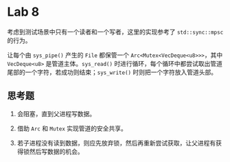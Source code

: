 # Lab 8

考虑到测试场景中只有一个读者和一个写者，这里的实现参考了 ``std::sync::mpsc`` 的行为。

让每个由 ``sys_pipe()`` 产生的 ``File`` 都保管一个 ``Arc<Mutex<VecDeque<u8>>>``，其中 ``VecDeque<u8>`` 是管道主体。``sys_read()`` 时进行循环，每个循环中都尝试取出管道尾部的一个字符，若成功则结束；``sys_write()`` 时则把一个字符放入管道头部。

## 思考题

1. 会阻塞，直到父进程写数据。

2. 借助 ``Arc`` 和 ``Mutex`` 实现管道的安全共享。

3. 若子进程没有读到数据，则应先放弃锁，然后再重新尝试获取，让父进程有获得锁然后写数据的机会。
